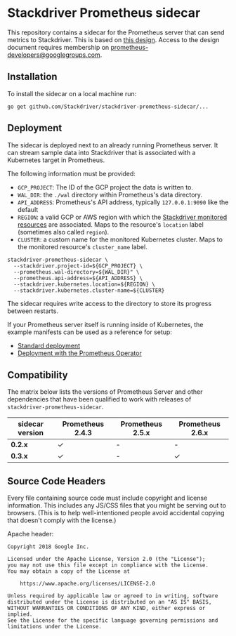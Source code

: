 # Stackdriver Prometheus sidecar

This repository contains a sidecar for the Prometheus server that can send
metrics to Stackdriver. This is based on [this
design](https://docs.google.com/document/d/1TEqqE_Stq04drhjSU1I7Ctmuy0dpsvlPL1AKxqEQoSg/edit). Access
to the design document requires membership on
prometheus-developers@googlegroups.com.

## Installation

To install the sidecar on a local machine run:

```
go get github.com/Stackdriver/stackdriver-prometheus-sidecar/...
```

## Deployment

The sidecar is deployed next to an already running Prometheus server. It can stream
sample data into Stackdriver that is associated with a Kubernetes target in Prometheus.

The following information must be provided:

* `GCP_PROJECT`: The ID of the GCP project the data is written to.
* `WAL_DIR`: the `./wal` directory within Prometheus's data directory.
* `API_ADDRESS`: Prometheus's API address, typically `127.0.0.1:9090` like the default
* `REGION`: a valid GCP or AWS region with which the [Stackdriver monitored resources](https://cloud.google.com/monitoring/api/resources) are associated. Maps to the resource's `location` label (sometimes also called `region`).
* `CLUSTER`: a custom name for the monitored Kubernetes cluster. Maps to the monitored resource's `cluster_name` label.

```
stackdriver-prometheus-sidecar \
  --stackdriver.project-id=${GCP_PROJECT} \
  --prometheus.wal-directory=${WAL_DIR}" \
  --prometheus.api-address=${API_ADDRESS} \
  --stackdriver.kubernetes.location=${REGION} \ 
  --stackdriver.kubernetes.cluster-name=${CLUSTER}
```

The sidecar requires write access to the directory to store its progress between restarts.

If your Prometheus server itself is running inside of Kubernetes, the example manifests
can be used as a reference for setup:

* [Standard deployment](./kube/prometheus-meta.yaml)
* [Deployment with the Prometheus Operator](./kube/prometheus-meta-operated.yaml)


## Compatibility

The matrix below lists the versions of Prometheus Server and other dependencies that have been qualified to work with releases of `stackdriver-prometheus-sidecar`.

| sidecar version | **Prometheus 2.4.3** | **Prometheus 2.5.x** | **Prometheus 2.6.x** |
|------------|------------------|-------------------|-------------------|
| **0.2.x**  |        ✓         |         -         |         -         |
| **0.3.x**  |        ✓         |         -         |         ✓         |

## Source Code Headers

Every file containing source code must include copyright and license
information. This includes any JS/CSS files that you might be serving out to
browsers. (This is to help well-intentioned people avoid accidental copying that
doesn't comply with the license.)

Apache header:

    Copyright 2018 Google Inc.

    Licensed under the Apache License, Version 2.0 (the "License");
    you may not use this file except in compliance with the License.
    You may obtain a copy of the License at

        https://www.apache.org/licenses/LICENSE-2.0

    Unless required by applicable law or agreed to in writing, software
    distributed under the License is distributed on an "AS IS" BASIS,
    WITHOUT WARRANTIES OR CONDITIONS OF ANY KIND, either express or implied.
    See the License for the specific language governing permissions and
    limitations under the License.
